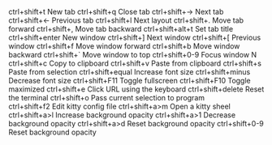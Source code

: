 ctrl+shift+t		New tab
ctrl+shift+q		Close tab
ctrl+shift+→		Next tab
ctrl+shift+←		Previous tab
ctrl+shift+l		Next layout
ctrl+shift+.		Move tab forward
ctrl+shift+,		Move tab backward
ctrl+shift+alt+t	Set tab title
ctrl+shift+enter	New window
ctrl+shift+]		Next window
ctrl+shift+[		Previous window
ctrl+shift+f		Move window forward
ctrl+shift+b		Move window backward
ctrl+shift+`		Move window to top
ctrl+shift+0-9		Focus window N
ctrl+shift+c		Copy to clipboard
ctrl+shift+v		Paste from clipboard
ctrl+shift+s		Paste from selection
ctrl+shift+equal	Increase font size
ctrl+shift+minus	Decrease font size
ctrl+shift+F11		Toggle fullscreen
ctrl+shift+F10		Toggle maximized
ctrl+shift+e		Click URL using the keyboard
ctrl+shift+delete	Reset the terminal
ctrl+shift+o		Pass current selection to program	
ctrl+shift+f2		Edit kitty config file
ctrl+shift+a>m		Open a kitty sheel
ctrl+shift+a>l		Increase background opacity
ctrl+shift+a>1		Decrease background opacity
ctrl+shift+a>d		Reset background opacity
ctrl+shift+0-9		Reset background opacity
